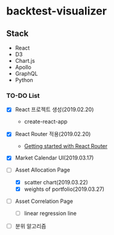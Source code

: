 # backtest-visualizer

## Stack

- React
- D3
- Chart.js
- Apollo
- GraphQL
- Python

### TO-DO List

- [x] React 프로젝트 생성(2019.02.20)

  - create-react-app

- [x] React Router 적용(2019.02.20)

  - [Getting started with React Router](https://codeburst.io/getting-started-with-react-router-5c978f70df91)

- [x] Market Calendar UI(2019.03.17)

- [ ] Asset Allocation Page

  - [x] scatter chart(2019.03.22)
  - [x] weights of portfolio(2019.03.27)

- [ ] Asset Correlation Page

  - [ ] linear regression line

- [ ] 분위 알고리즘
